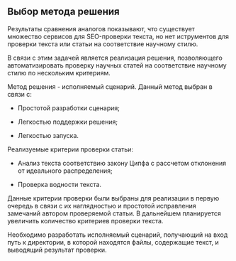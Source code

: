 ## Выбор метода решения

Результаты сравнения аналогов показывают, что существует множество сервисов для SEO-проверки текста, но нет иструментов для проверки текста или статьи на соответствие научному стилю.

В связи с этим задачей является реализация решения, позволяющего автоматизировать проверку научных статей на соответствие научному стилю по нескольким критериям.

Метод решения - исполняемый сценарий. Данный метод выбран в связи с:

- Простотой разработки сценария;

- Легкостью поддержки решения;

- Легкостью запуска.

Реализуемые критерии проверки статьи:

- Анализ текста соответствию закону Ципфа с рассчетом отклонения от идеального распределения;

- Проверка водности текста.

Данные критерии проверки были выбраны для реализации в первую очередь в связи с их наглядностью и простотой исправления замечаний автором проверяемой статьи. В дальнейшем планируется увеличить количество критериев проверки текста.

Необходимо разработать исполняемый сценарий, получающий на вход путь к директории, в которой находятся файлы, содержащие текст, и выводящий результат проверки.

